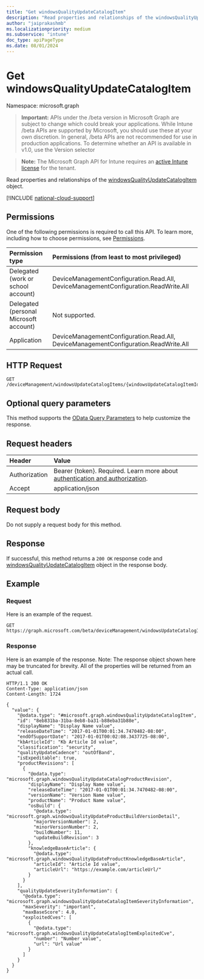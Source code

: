 ```yaml
---
title: "Get windowsQualityUpdateCatalogItem"
description: "Read properties and relationships of the windowsQualityUpdateCatalogItem object."
author: "jaiprakashmb"
ms.localizationpriority: medium
ms.subservice: "intune"
doc_type: apiPageType
ms.date: 08/01/2024
---
```


# Get windowsQualityUpdateCatalogItem

Namespace: microsoft.graph

> **Important:** APIs under the /beta version in Microsoft Graph are subject to change which could break your applications. While Intune /beta APIs are supported by Microsoft, you should use these at your own discretion. In general, /beta APIs are not recommended for use in production applications. To determine whether an API is available in v1.0, use the Version selector

> **Note:** The Microsoft Graph API for Intune requires an [active Intune license](https://go.microsoft.com/fwlink/?linkid=839381) for the tenant.

Read properties and relationships of the [windowsQualityUpdateCatalogItem](../resources/intune-softwareupdate-windowsqualityupdatecatalogitem.md) object.

[!INCLUDE [national-cloud-support](../../includes/all-clouds.md)]

## Permissions
One of the following permissions is required to call this API. To learn more, including how to choose permissions, see [Permissions](/graph/permissions-reference).

|Permission type|Permissions (from least to most privileged)|
|:---|:---|
|Delegated (work or school account)|DeviceManagementConfiguration.Read.All, DeviceManagementConfiguration.ReadWrite.All|
|Delegated (personal Microsoft account)|Not supported.|
|Application|DeviceManagementConfiguration.Read.All, DeviceManagementConfiguration.ReadWrite.All|

## HTTP Request
<!-- {
  "blockType": "ignored"
}
-->
``` http
GET /deviceManagement/windowsUpdateCatalogItems/{windowsUpdateCatalogItemId}
```

## Optional query parameters
This method supports the [OData Query Parameters](/graph/query-parameters) to help customize the response.

## Request headers
|Header|Value|
|:---|:---|
|Authorization|Bearer {token}. Required. Learn more about [authentication and authorization](/graph/auth/auth-concepts).|
|Accept|application/json|

## Request body
Do not supply a request body for this method.

## Response
If successful, this method returns a `200 OK` response code and [windowsQualityUpdateCatalogItem](../resources/intune-softwareupdate-windowsqualityupdatecatalogitem.md) object in the response body.

## Example

### Request
Here is an example of the request.
``` http
GET https://graph.microsoft.com/beta/deviceManagement/windowsUpdateCatalogItems/{windowsUpdateCatalogItemId}
```

### Response
Here is an example of the response. Note: The response object shown here may be truncated for brevity. All of the properties will be returned from an actual call.
``` http
HTTP/1.1 200 OK
Content-Type: application/json
Content-Length: 1724

{
  "value": {
    "@odata.type": "#microsoft.graph.windowsQualityUpdateCatalogItem",
    "id": "8eb831ba-31ba-8eb8-ba31-b88eba31b88e",
    "displayName": "Display Name value",
    "releaseDateTime": "2017-01-01T00:01:34.7470482-08:00",
    "endOfSupportDate": "2017-01-01T00:02:08.3437725-08:00",
    "kbArticleId": "Kb Article Id value",
    "classification": "security",
    "qualityUpdateCadence": "outOfBand",
    "isExpeditable": true,
    "productRevisions": [
      {
        "@odata.type": "microsoft.graph.windowsQualityUpdateCatalogProductRevision",
        "displayName": "Display Name value",
        "releaseDateTime": "2017-01-01T00:01:34.7470482-08:00",
        "versionName": "Version Name value",
        "productName": "Product Name value",
        "osBuild": {
          "@odata.type": "microsoft.graph.windowsQualityUpdateProductBuildVersionDetail",
          "majorVersionNumber": 2,
          "minorVersionNumber": 2,
          "buildNumber": 11,
          "updateBuildRevision": 3
        },
        "knowledgeBaseArticle": {
          "@odata.type": "microsoft.graph.windowsQualityUpdateProductKnowledgeBaseArticle",
          "articleId": "Article Id value",
          "articleUrl": "https://example.com/articleUrl/"
        }
      }
    ],
    "qualityUpdateSeverityInformation": {
      "@odata.type": "microsoft.graph.windowsQualityUpdateCatalogItemSeverityInformation",
      "maxSeverity": "important",
      "maxBaseScore": 4.0,
      "exploitedCves": [
        {
          "@odata.type": "microsoft.graph.windowsQualityUpdateCatalogItemExploitedCve",
          "number": "Number value",
          "url": "Url value"
        }
      ]
    }
  }
}
```